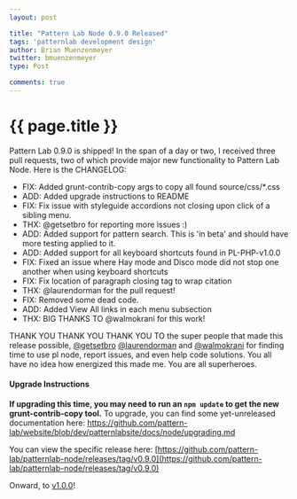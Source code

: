 ```yaml
---
layout: post

title: "Pattern Lab Node 0.9.0 Released"
tags: 'patternlab development design'
author: Brian Muenzenmeyer
twitter: bmuenzenmeyer
type: Post

comments: true
---
```


{{ page.title }}
================

Pattern Lab 0.9.0 is shipped! In the span of a day or two, I received three pull requests, two of which provide major new functionality to Pattern Lab Node. Here is the CHANGELOG:

 - FIX: Added grunt-contrib-copy args to copy all found source/css/*.css
 - ADD: Added upgrade instructions to README
 - FIX: Fix issue with styleguide accordions not closing upon click of a sibling menu.
 - THX: @getsetbro for reporting more issues :) 
 - ADD: Added support for pattern search. This is 'in beta' and should have more testing applied to it.
 - ADD: Added support for all keyboard shortcuts found in PL-PHP-v1.0.0
 - FIX: Fixed an issue where Hay mode and Disco mode did not stop one another when using keyboard shortcuts
 - FIX: Fix location of paragraph closing tag to wrap citation
 - THX: @laurendorman for the pull request!
 - FIX: Removed some dead code.
 - ADD: Added View All links in each menu subsection
 - THX: BIG THANKS TO @walmokrani for this work!

THANK YOU THANK YOU THANK YOU TO the super people that made this release possible, [@getsetbro](https://github.com/getsetbro) [@laurendorman](https://github.com/laurendorman) and [@walmokrani](https://github.com/walmokrani) for finding time to use pl node, report issues, and even help code solutions. You all have no idea how energized this made me. You are all superheroes. 

#### Upgrade Instructions
__If upgrading this time, you may need to run an `npm update` to get the new grunt-contrib-copy tool.__
To upgrade, you can find some yet-unreleased documentation here: https://github.com/pattern-lab/website/blob/dev/patternlabsite/docs/node/upgrading.md

You can view the specific release here: [https://github.com/pattern-lab/patternlab-node/releases/tag/v0.9.0](https://github.com/pattern-lab/patternlab-node/releases/tag/v0.9.0)

Onward, to [v1.0.0](https://github.com/pattern-lab/patternlab-node/milestones/v1.0.0)!